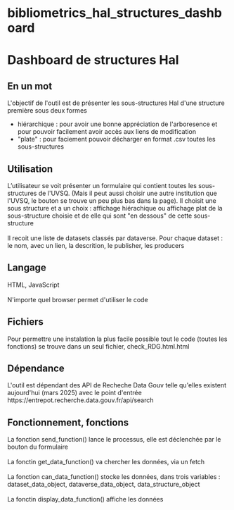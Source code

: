 # bibliometrics_hal_structures_dashboard
<h1>Dashboard de structures Hal</h1>
<h2>En un mot</h2>
L'objectif de l'outil est de présenter les sous-structures Hal d'une structure première sous deux formes
<ul>
  <li>hiérarchique : pour avoir une bonne appréciation de l'arboresence et pour pouvoir facilement avoir accès aux liens de modification</li>
  <li>"plate" : pour faciement pouvoir décharger en format .csv toutes les sous-structures</li>
</ul>
<h2>Utilisation</h2>
L’utilisateur se voit présenter un formulaire qui contient toutes les sous-structures de l'UVSQ. (Mais il peut aussi choisir une autre institution que l'UVSQ, le bouton se trouve un peu plus bas dans la page). Il choisit une sous structure et a un choix : affichage hiérachique ou affichage plat de la sous-structure choisie et de elle qui sont "en dessous" de cette sous-structure
<br/><br/>
Il recoit une liste de datasets classés par dataverse. Pour chaque dataset : le nom, avec un lien, la descrition, le publisher, les producers
<h2>Langage</h2>
HTML, JavaScript
<br/><br/>
N'importe quel browser permet d'utiliser le code
<h2>Fichiers</h2>
Pour permettre une instalation la plus facile possible tout le code (toutes les fonctions) se trouve dans un seul fichier, check_RDG.html.html
<h2>Dépendance</h2>
L'outil est dépendant des API de Recheche Data Gouv telle qu'elles existent aujourd'hui (mars 2025) avec le point d'entrée https://entrepot.recherche.data.gouv.fr/api/search
<h2>Fonctionnement, fonctions</h2>
La fonction send_function() lance le processus, elle est déclenchée par le bouton du formulaire
<br/><br/>
La fonctin get_data_function() va chercher les données, via un fetch
<br/><br/>
La fonction can_data_function() stocke les données, dans trois variables : dataset_data_object, dataverse_data_object, data_structure_object
<br/><br/>
La fonctin display_data_function() affiche les données
